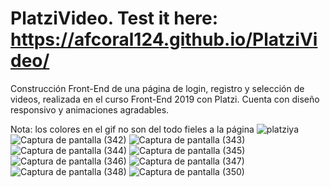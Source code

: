 # PlatziVideo. Test it here: https://afcoral124.github.io/PlatziVideo/
Construcción Front-End de una página de login, registro y selección de videos, realizada en el curso Front-End 2019 con Platzi. Cuenta con diseño responsivo y animaciones agradables.

Nota: los colores en el gif no son del todo fieles a la página
![platziya](https://user-images.githubusercontent.com/80283644/138580622-92a40b5d-e467-4b75-a9b7-3a93add3ddaf.gif)
![Captura de pantalla (342)](https://user-images.githubusercontent.com/80283644/138580340-649dc752-346c-41c7-8f73-2c84ae657bc6.png)
![Captura de pantalla (343)](https://user-images.githubusercontent.com/80283644/138580341-6acd6b41-785e-4b65-836f-a24e229e9473.png)
![Captura de pantalla (344)](https://user-images.githubusercontent.com/80283644/138580342-5a081506-d8b0-4a36-b154-5f67e4076166.png)
![Captura de pantalla (345)](https://user-images.githubusercontent.com/80283644/138580343-6c5d77e9-df94-4613-81ab-5fb4ec174326.png)
![Captura de pantalla (346)](https://user-images.githubusercontent.com/80283644/138580344-d314a160-6ffb-4c4b-b55a-6f86625eaa66.png)
![Captura de pantalla (347)](https://user-images.githubusercontent.com/80283644/138580345-8bc58211-69d1-4ff5-904d-39df62224c71.png)
![Captura de pantalla (348)](https://user-images.githubusercontent.com/80283644/138580347-4284e368-3b01-4f69-8ada-be401233e518.png)
![Captura de pantalla (350)](https://user-images.githubusercontent.com/80283644/138580739-0df0328a-2bb9-48a3-b502-1fff32272174.png)
